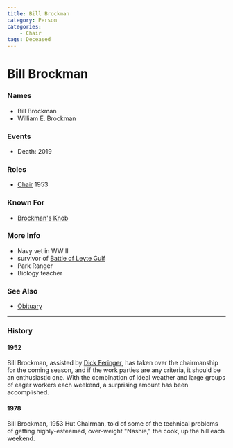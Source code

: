 ```yaml
---
title: Bill Brockman
category: Person
categories:
    - Chair
tags: Deceased
---
```

# Bill Brockman
### Names
- Bill Brockman
- William E. Brockman

### Events
- Death: 2019

### Roles
- [Chair](/Person/Chair) 1953

### Known For
- [Brockman's Knob](/Brockman's-Knob)

### More Info
- Navy vet in WW II
- survivor of [Battle of Leyte Gulf][blg]
- Park Ranger
- Biology teacher

### See Also
- [Obituary][obit]

---
### History
#### 1952

Bill Brockman, assisted by [Dick Feringer](/Person/Dick-Feringer), has taken over the chairmanship for the coming season, and if the work parties are any criteria, it should be an enthusiastic one. With the combination of ideal weather and large groups of eager workers each weekend, a surprising amount has been accomplished.

#### 1978

Bill Brockman, 1953 Hut Chairman, told of some of the technical problems of getting highly-esteemed, over-weight "Nashie," the cook, up the hill each weekend.


[blg]: https://en.wikipedia.org/wiki/Battle_of_Leyte_Gulf
[obit]: https://www.legacy.com/obituaries/seattletimes/obituary.aspx?n=william-e-brockman&pid=192988486